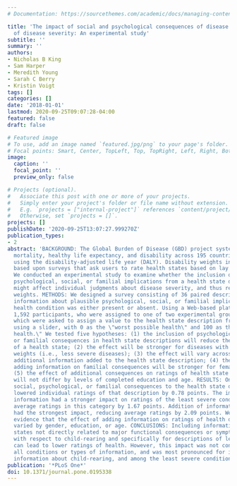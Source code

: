 ```yaml
---
# Documentation: https://sourcethemes.com/academic/docs/managing-content/

title: 'The impact of social and psychological consequences of disease on judgments
  of disease severity: An experimental study'
subtitle: ''
summary: ''
authors:
- Nicholas B King
- Sam Harper
- Meredith Young
- Sarah C Berry
- Kristin Voigt
tags: []
categories: []
date: '2018-01-01'
lastmod: 2020-09-25T09:07:28-04:00
featured: false
draft: false

# Featured image
# To use, add an image named `featured.jpg/png` to your page's folder.
# Focal points: Smart, Center, TopLeft, Top, TopRight, Left, Right, BottomLeft, Bottom, BottomRight.
image:
  caption: ''
  focal_point: ''
  preview_only: false

# Projects (optional).
#   Associate this post with one or more of your projects.
#   Simply enter your project's folder or file name without extension.
#   E.g. `projects = ["internal-project"]` references `content/project/deep-learning/index.md`.
#   Otherwise, set `projects = []`.
projects: []
publishDate: '2020-09-25T13:07:27.999270Z'
publication_types:
- 2
abstract: 'BACKGROUND: The Global Burden of Disease (GBD) project systematically assesses
  mortality, healthy life expectancy, and disability across 195 countries and territories,
  using the disability-adjusted life year (DALY). Disability weights in the DALY are
  based upon surveys that ask users to rate health states based on lay descriptions.
  We conducted an experimental study to examine whether the inclusion or removal of
  psychological, social, or familial implications from a health state description
  might affect individual judgments about disease severity, and thus relative disability
  weights. METHODS: We designed a survey consisting of 36 paired descriptions in which
  information about plausible psychological, social, or familial implications of a
  health condition was either present or absent. Using a Web-based platform, we recruited
  1,592 participants, who were assigned to one of two experimental groups, each of
  which were asked to assign a value to the health state description from 0 to 100
  using a slider, with 0 as the \"worst possible health\" and 100 as the \"best possible
  health.\" We tested five hypotheses: (1) the inclusion of psychological, social,
  or familial consequences in health state descriptions will reduce the average rating
  of a health state; (2) the effect will be stronger for diseases with lower disability
  weights (i.e., less severe diseases); (3) the effect will vary across the type of
  additional information added to the health state description; (4) the impact of
  adding information on familial consequences will be stronger for female than male;
  (5) the effect of additional consequences on ratings of health state descriptions
  will not differ by levels of completed education and age. RESULTS: On average, adding
  social, psychological, or familial consequences to the health state description
  lowered individual ratings of that description by 0.78 points. The impact of adding
  information had a stronger impact on ratings of the least severe conditions, reducing
  average ratings in this category by 1.67 points. Addition of information about child-rearing
  had the strongest impact, reducing average ratings by 2.09 points. We found little
  evidence that the effect of adding information on ratings of health descriptions
  varied by gender, education, or age. CONCLUSIONS: Including information about health
  states not directly related to major functional consequences or symptoms, particularly
  with respect to child-rearing and specifically for descriptions of less severe conditions,
  can lead to lower ratings of health. However, this impact was not consistent across
  all conditions or types of information, and was most pronounced for inclusion of
  information about child-rearing, and among the least severe conditions.'
publication: '*PLoS One*'
doi: 10.1371/journal.pone.0195338
---
```

